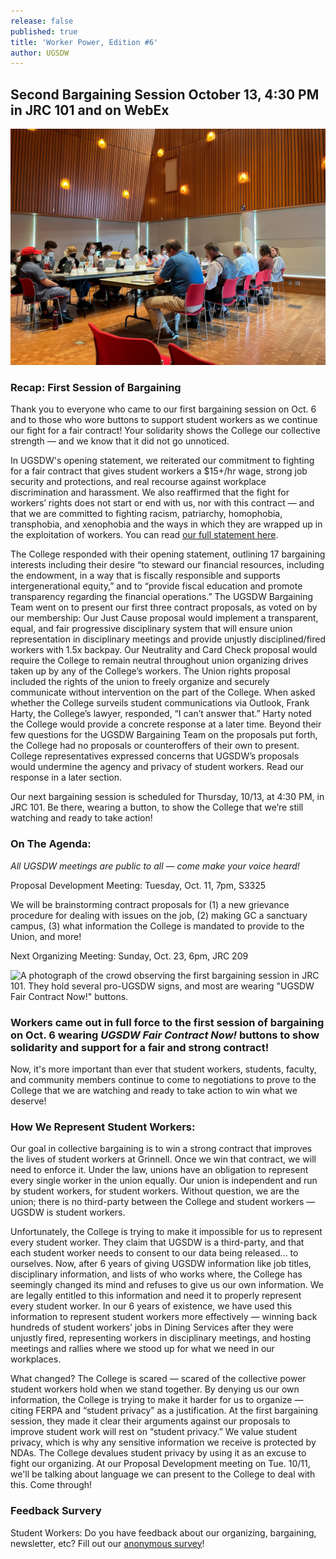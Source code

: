 ```yaml
---
release: false
published: true
title: 'Worker Power, Edition #6'
author: UGSDW
---
```

## Second Bargaining Session October 13, 4:30 PM in JRC 101 and on WebEx

![A photograph of UGSDW's bargaining team at the table in JRC 101, facing the College's Bargaining Team during the first bargaining session](assets/uploads/68678555629__0FA51F11-411A-4025-9CF6-83CB8F953641.jpg)


### Recap: First Session of Bargaining
Thank you to everyone who came to our first bargaining session on Oct. 6 and to those who wore buttons to support student workers as we continue our fight for a fair contract! Your solidarity shows the College our collective strength — and we know that it did not go unnoticed.

In UGSDW's opening statement, we reiterated our commitment to fighting for a fair contract that gives student workers a $15+/hr wage, strong job security and protections, and real recourse against workplace discrimination and harassment. We also reaffirmed that the fight for workers’ rights does not start or end with us, nor with this contract — and that we are committed to fighting racism, patriarchy, homophobia, transphobia, and xenophobia and the ways in which they are wrapped up in the exploitation of workers. You can read [our full statement here](/2022/10/09/ugsdw-opening-statement/).

The College responded with their opening statement, outlining 17 bargaining interests including their desire “to steward our financial resources, including the endowment, in a way that is fiscally responsible and supports intergenerational equity,” and to “provide fiscal education and promote transparency regarding the financial operations.” The UGSDW Bargaining Team went on to present our first three contract proposals, as voted on by our membership: Our Just Cause proposal would implement a transparent, equal, and fair progressive disciplinary system that will ensure union representation in disciplinary meetings and provide unjustly disciplined/fired workers with 1.5x backpay. Our Neutrality and Card Check proposal would require the College to remain neutral throughout union organizing drives taken up by any of the College’s workers. The Union rights proposal included the rights of the union to freely organize and securely communicate without intervention on the part of the College. When asked whether the College surveils student communications via Outlook, Frank Harty, the College’s lawyer, responded, “I can’t answer that.” Harty noted the College would provide a concrete response at a later time. Beyond their few questions for the UGSDW Bargaining Team on the proposals put forth, the College had no proposals or counteroffers of their own to present. College representatives expressed concerns that UGSDW’s proposals would undermine the agency and privacy of student workers. Read our response in a later section.

Our next bargaining session is scheduled for Thursday, 10/13, at 4:30 PM, in JRC 101. Be there, wearing a button, to show the College that we’re still watching and ready to take action!

### On The Agenda:
_All UGSDW meetings are public to all — come make your voice heard!_

Proposal Development Meeting: Tuesday, Oct. 11, 7pm, S3325

We will be brainstorming contract proposals for (1) a new grievance procedure for dealing with issues on the job, (2) making GC a sanctuary campus, (3) what information the College is mandated to provide to the Union, and more!

Next Organizing Meeting: Sunday, Oct. 23, 6pm, JRC 209

![A photograph of the crowd observing the first bargaining session in JRC 101. They hold several pro-UGSDW signs, and most are wearing "UGSDW Fair Contract Now!" buttons.](https://ugsdw.org/assets/uploads/IMG_6303.jpg)

### Workers came out in full force to the first session of bargaining on Oct. 6 wearing _UGSDW Fair Contract Now!_ buttons to show solidarity and support for a fair and strong contract! 

Now, it's more important than ever that student workers, students, faculty, and community members continue to come to negotiations to prove to the College that we are watching and ready to take action to win what we deserve!

### How We Represent Student Workers:
Our goal in collective bargaining is to win a strong contract that improves the lives of student workers at Grinnell. Once we win that contract, we will need to enforce it. Under the law, unions have an obligation to represent every single worker in the union equally. Our union is independent and run by student workers, for student workers. Without question, we are the union; there is no third-party between the College and student workers — UGSDW is student workers.

Unfortunately, the College is trying to make it impossible for us to represent every student worker. They claim that UGSDW is a third-party, and that each student worker needs to consent to our data being released... to ourselves. Now, after 6 years of giving UGSDW information like job titles, disciplinary information, and lists of who works where, the College has seemingly changed its mind and refuses to give us our own information. We are legally entitled to this information and need it to properly represent every student worker. In our 6 years of existence, we have used this information to represent student workers more effectively — winning back hundreds of student workers’ jobs in Dining Services after they were unjustly fired, representing workers in disciplinary meetings, and hosting meetings and rallies where we stood up for what we need in our workplaces.

What changed? The College is scared — scared of the collective power student workers hold when we stand together. By denying us our own information, the College is trying to make it harder for us to organize — citing FERPA and “student privacy” as a justification. At the first bargaining session, they made it clear their arguments against our proposals to improve student work will rest on “student privacy.” We value student privacy, which is why any sensitive information we receive is protected by NDAs. The College devalues student privacy by using it as an excuse to fight our organizing. At our Proposal Development meeting on Tue. 10/11, we'll be talking about language we can present to the College to deal with this. Come through!

### Feedback Survery
Student Workers: Do you have feedback about our organizing, bargaining, newsletter, etc? Fill out our [anonymous survey](https://docs.google.com/forms/d/e/1FAIpQLSdCFew8QXpF6GnijpxEdpWJrNRR5oCwdNpKH9ewulG01YbI9g/viewform)!
